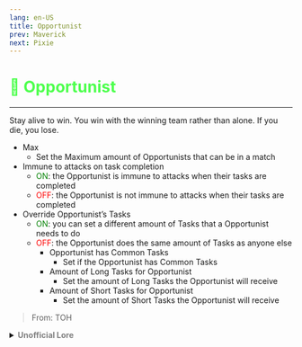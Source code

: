 ```yaml
---
lang: en-US
title: Opportunist
prev: Maverick
next: Pixie
---
```


# <font color="#4dff4d">🤑 <b>Opportunist</b></font> <Badge text="Benign" type="tip" vertical="middle"/>
---

Stay alive to win. You win with the winning team rather than alone. If you die, you lose.
* Max
  * Set the Maximum amount of Opportunists that can be in a match
* Immune to attacks on task completion
  * <font color=green>ON</font>: the Opportunist is immune to attacks when their tasks are completed
  * <font color=red>OFF</font>: the Opportunist is not immune to attacks when their tasks are completed
* Override Opportunist’s Tasks
  * <font color=green>ON</font>: you can set a different amount of Tasks that a Opportunist needs to do
  * <font color=red>OFF</font>: the Opportunist does the same amount of Tasks as anyone else
    * Opportunist has Common Tasks
      * Set if the Opportunist has Common Tasks
    * Amount of Long Tasks for Opportunist
      * Set the amount of Long Tasks the Opportunist will receive
    * Amount of Short Tasks for Opportunist 
      * Set the amount of Short Tasks the Opportunist will receive

> From: TOH

<details>
<summary><b><font color=gray>Unofficial Lore</font></b></summary>

Placeholder: This role is a ROLE OH EM GOSH
> Submitted by: Member
</details>